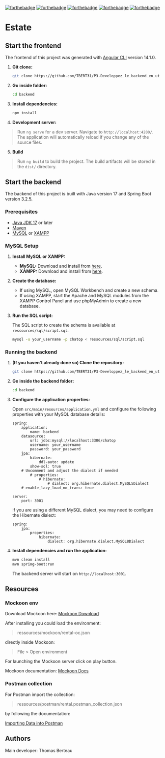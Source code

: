 [![forthebadge](https://forthebadge.com/images/badges/cc-0.svg)](https://forthebadge.com)
[![forthebadge](https://forthebadge.com/images/badges/made-with-javascript.svg)](https://forthebadge.com)
[![forthebadge](https://forthebadge.com/images/badges/uses-css.svg)](https://forthebadge.com)
[![forthebadge](https://forthebadge.com/images/badges/made-with-java.svg)](https://forthebadge.com)
[![forthebadge](https://forthebadge.com/images/badges/built-with-love.svg)](https://forthebadge.com)

# Estate

## Start the frontend

The frontend of this project was generated with [Angular CLI](https://github.com/angular/angular-cli) version 14.1.0.

1. **Git clone:**

    ```sh
    git clone https://github.com/TBERT31/P3-Developpez_le_backend_en_utilisant_Java_et_Spring/tree/main
    ```

2. **Go inside folder:**

    ```sh
    cd backend
    ```

3. **Install dependencies:**

    ```sh
    npm install
    ```

4. **Development server:**

> Run `ng serve` for a dev server. Navigate to `http://localhost:4200/`. The application will automatically reload if you change any of the source files.

5. **Build**

> Run `ng build` to build the project. The build artifacts will be stored in the `dist/` directory.

## Start the backend

The backend of this project is built with Java version 17 and Spring Boot version 3.2.5.

### Prerequisites

- [Java JDK 17](https://www.oracle.com/java/technologies/javase-jdk17-downloads.html) or later
- [Maven](https://maven.apache.org/download.cgi)
- [MySQL](https://dev.mysql.com/downloads/installer/) or [XAMPP](https://www.apachefriends.org/index.html)

### MySQL Setup

1. **Install MySQL or XAMPP:**

    - **MySQL:** Download and install from [here](https://dev.mysql.com/downloads/installer/).
    - **XAMPP:** Download and install from [here](https://www.apachefriends.org/index.html).

2. **Create the database:**

    - If using MySQL, open MySQL Workbench and create a new schema.
    - If using XAMPP, start the Apache and MySQL modules from the XAMPP Control Panel and use phpMyAdmin to create a new database.

3. **Run the SQL script:**

    The SQL script to create the schema is available at `ressources/sql/script.sql`.

    ```sh
    mysql -u your_username -p chatop < ressources/sql/script.sql
    ```

### Running the backend

1. **(If you haven't already done so) Clone the repository:**

    ```sh
    git clone https://github.com/TBERT31/P3-Developpez_le_backend_en_utilisant_Java_et_Spring/tree/main
    ```

2. **Go inside the backend folder:**

    ```sh
    cd backend
    ```

3. **Configure the application properties:**

    Open `src/main/resources/application.yml` and configure the following properties with your MySQL database details:

    ```properties
    spring:
        application:
            name: backend
        datasource:
            url: jdbc:mysql://localhost:3306/chatop
            username: your_username
            password: your_password
        jpa:
            hibernate:
                ddl-auto: update
            show-sql: true
        # Uncomment and adjust the dialect if needed
            # properties:
                # hibernate:
                    # dialect: org.hibernate.dialect.MySQL5Dialect
        # enable_lazy_load_no_trans: true

    server:
        port: 3001
    ```

    If you are using a different MySQL dialect, you may need to configure the Hibernate dialect:

    ```properties
    spring:
        jpa:
            properties:
                hibernate:
                    dialect: org.hibernate.dialect.MySQL8Dialect
    ```

4. **Install dependencies and run the application:**

    ```sh
    mvn clean install
    mvn spring-boot:run
    ```

    The backend server will start on `http://localhost:3001`.

## Resources

### Mockoon env

Download Mockoon here: [Mockoon Download](https://mockoon.com/download/)

After installing you could load the environment:

> ressources/mockoon/rental-oc.json

directly inside Mockoon:

> File > Open environment

For launching the Mockoon server click on play button.

Mockoon documentation: [Mockoon Docs](https://mockoon.com/docs/latest/about/)

### Postman collection

For Postman import the collection:

> ressources/postman/rental.postman_collection.json

by following the documentation:

[Importing Data into Postman](https://learning.postman.com/docs/getting-started/importing-and-exporting-data/#importing-data-into-postman)

## Authors

Main developer: Thomas Berteau

